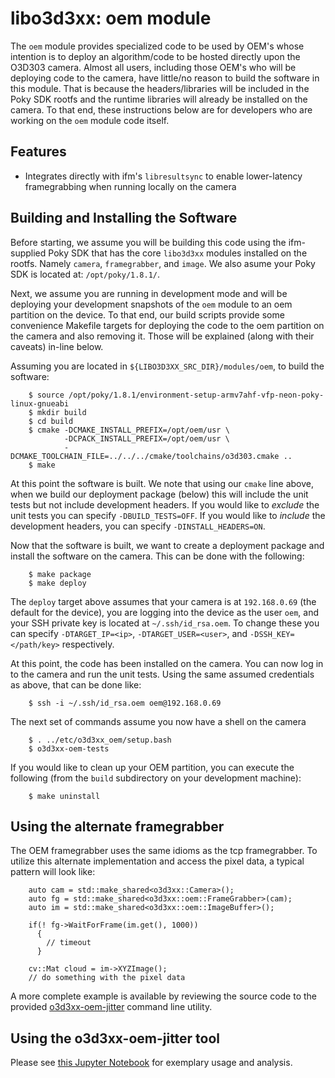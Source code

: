 
libo3d3xx: oem module
=====================

The `oem` module provides specialized code to be used by OEM's whose intention
is to deploy an algorithm/code to be hosted directly upon the O3D303
camera. Almost all users, including those OEM's who will be deploying code to
the camera, have little/no reason to build the software in this module. That is
because the headers/libraries will be included in the Poky SDK rootfs and the
runtime libraries will already be installed on the camera. To that end, these
instructions below are for developers who are working on the `oem` module code
itself.

Features
--------

* Integrates directly with ifm's `libresultsync` to enable lower-latency
  framegrabbing when running locally on the camera

Building and Installing the Software
------------------------------------

Before starting, we assume you will be building this code using the
ifm-supplied Poky SDK that has the core `libo3d3xx` modules installed on the
rootfs. Namely `camera`, `framegrabber`, and `image`. We also asume your Poky
SDK is located at: `/opt/poky/1.8.1/`.

Next, we assume you are running in development mode and will be deploying your
development snapshots of the `oem` module to an oem partition on the device. To
that end, our build scripts provide some convenience Makefile targets for
deploying the code to the oem partition on the camera and also removing
it. Those will be explained (along with their caveats) in-line below.

Assuming you are located in `${LIBO3D3XX_SRC_DIR}/modules/oem`, to build the
software:

```
    $ source /opt/poky/1.8.1/environment-setup-armv7ahf-vfp-neon-poky-linux-gnueabi
    $ mkdir build
    $ cd build
    $ cmake -DCMAKE_INSTALL_PREFIX=/opt/oem/usr \
            -DCPACK_INSTALL_PREFIX=/opt/oem/usr \
            -DCMAKE_TOOLCHAIN_FILE=../../../cmake/toolchains/o3d303.cmake ..
    $ make
```

At this point the software is built. We note that using our `cmake` line above,
when we build our deployment package (below) this will include the unit tests
but not include development headers. If you would like to *exclude* the unit
tests you can specify `-DBUILD_TESTS=OFF`. If you would like to *include* the
development headers, you can specify `-DINSTALL_HEADERS=ON`.

Now that the software is built, we want to create a deployment package and
install the software on the camera. This can be done with the following:

```
    $ make package
    $ make deploy
```

The `deploy` target above assumes that your camera is at `192.168.0.69` (the
default for the device), you are logging into the device as the user `oem`, and
your SSH private key is located at `~/.ssh/id_rsa.oem`. To change these you can
specify `-DTARGET_IP=<ip>`, `-DTARGET_USER=<user>`, and `-DSSH_KEY=</path/key>`
respectively.

At this point, the code has been installed on the camera. You can now log in to
the camera and run the unit tests. Using the same assumed credentials as above,
that can be done like:

```
    $ ssh -i ~/.ssh/id_rsa.oem oem@192.168.0.69
```

The next set of commands assume you now have a shell on the camera

```
    $ . ../etc/o3d3xx_oem/setup.bash
    $ o3d3xx-oem-tests
```

If you would like to clean up your OEM partition, you can execute the following
(from the `build` subdirectory on your development machine):

```
    $ make uninstall
```


Using the alternate framegrabber
--------------------------------

The OEM framegrabber uses the same idioms as the tcp framegrabber. To utilize
this alternate implementation and access the pixel data, a typical pattern will
look like:

```
    auto cam = std::make_shared<o3d3xx::Camera>();
    auto fg = std::make_shared<o3d3xx::oem::FrameGrabber>(cam);
    auto im = std::make_shared<o3d3xx::oem::ImageBuffer>();

    if(! fg->WaitForFrame(im.get(), 1000))
      {
        // timeout
      }

    cv::Mat cloud = im->XYZImage();
    // do something with the pixel data
```

A more complete example is available by reviewing the source code to the
provided [o3d3xx-oem-jitter](src/bin/o3d3xx-oem-jitter.cpp) command line
utility.

Using the o3d3xx-oem-jitter tool
--------------------------------

Please see [this Jupyter Notebook](doc/o3d3xx-oem-jitter.ipynb) for exemplary
usage and analysis.
